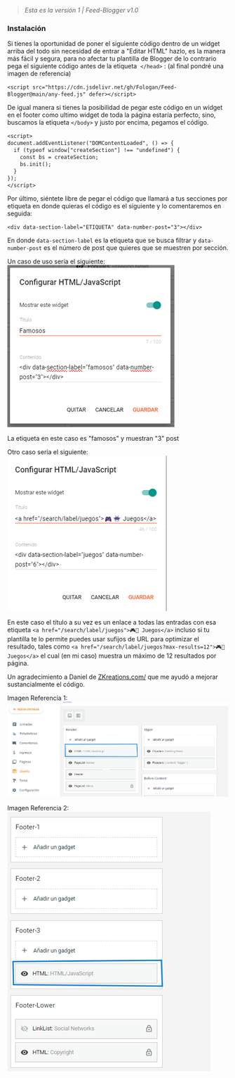 
>  *Esta es la versión 1 | Feed-Blogger v1.0*


### Instalación
Si tienes la oportunidad de poner el siguiente código dentro de un widget arriba del todo sin necesidad de entrar a "Editar HTML" hazlo, es la manera más fácil y segura, para no afectar tu plantilla de Blogger de lo contrario pega el siguiente código antes de la etiqueta  `</head>` : (al final pondré una imagen de referencia)


```
<script src="https://cdn.jsdelivr.net/gh/Fologan/Feed-Blogger@main/any-feed.js" defer></script>
```


De igual manera si tienes la posibilidad de pegar este código en un widget en el footer como ultimo widget de toda la página estaría perfecto, sino, buscamos la etiqueta `</body>` y justo por encima, pegamos el código.


```
<script>
document.addEventListener("DOMContentLoaded", () => {
  if (typeof window["createSection"] !== "undefined") {
    const bs = createSection;
    bs.init();
  }
});
</script>
```


Por último, siéntete libre de pegar el código que llamará a tus secciones por etiqueta en donde quieras el código es el siguiente y lo comentaremos en seguida:


```
<div data-section-label="ETIQUETA" data-number-post="3"></div>
```

En donde `data-section-label` es la etiqueta que se busca filtrar y `data-number-post` es el número de post que quieres que se muestren por sección.


Un caso de uso sería el siguiente:
<br>
<img src="image/Captura de pantalla 2024-03-31 130752.png">

La etiqueta en este caso es "famosos" y muestran "3" post


Otro caso sería el siguiente:
<br>
<img src="image/Captura de pantalla 2024-03-31 132045.png">

En este caso el título a su vez es un enlace a todas las entradas con esa etiqueta `<a href="/search/label/juegos">🎮👾 Juegos</a>` incluso si tu plantilla te lo permite puedes usar sufijos de URL para optimizar el resultado, tales como `<a href="/search/label/juegos?max-results=12">🎮👾 Juegos</a>` el cual (en mi caso) muestra un máximo de 12 resultados por página.

Un agradecimiento a Daniel de [ZKreations.com/](https://www.zkreations.com/) que me ayudó a mejorar sustancialmente el código.


Imagen Referencia 1:
<br>
<img src="image/Captura de pantalla 2024-03-31 124936.png">

Imagen Referencia 2:
<br>
<img src="image/Captura de pantalla 2024-03-31 125813.png">
